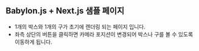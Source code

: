 ## Babylon.js + Next.js 샘플 페이지

- 1개의 박스와 1개의 구가 초기에 렌더링 되는 페이지 입니다.
- 좌측 상단의 버튼을 클릭하면 카메라 포지션이 변경되어 박스나 구를 볼 수 있도록 이동하게 됩니다.
